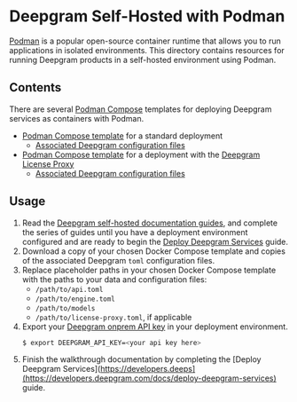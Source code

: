 # Deepgram Self-Hosted with Podman
[Podman](https://podman.io/) is a popular open-source container runtime that allows you to run applications in isolated environments. This directory contains resources for running Deepgram products in a self-hosted environment using Podman.

## Contents

There are several [Podman Compose](https://github.com/containers/podman-compose) templates for deploying Deepgram services as containers with Podman.

* [Podman Compose template](./podman-compose.standard.yml) for a standard deployment
    * [Associated Deepgram configuration files](../common/standard_deploy/)
* [Podman Compose template](./podman-compose.license-proxy.yml) for a deployment with the [Deepgram License Proxy](https://developers.deepgram.com/docs/license-proxy)
    * [Associated Deepgram configuration files](../common/license_proxy_deploy/)
## Usage
1. Read the [Deepgram self-hosted documentation guides](https://developers.deepgram.com/docs/on-prem-introduction), and complete the series of guides until you have a deployment environment configured and are ready to begin the [Deploy Deepgram Services](https://developers.deepgram.com/docs/deploy-deepgram-services) guide.
2. Download a copy of your chosen Docker Compose template and copies of the associated Deepgram `toml` configuration files. 
3. Replace placeholder paths in your chosen Docker Compose template with the paths to your data and configuration files:
    * `/path/to/api.toml`
    * `/path/to/engine.toml`
    * `/path/to/models`
    * `/path/to/license-proxy.toml`, if applicable
4. Export your [Deepgram onprem API key](https://developers.deepgram.com/docs/on-prem-self-service-tutorial#create-an-on-prem-api-key) in your deployment environment.
    ```bash
    $ export DEEPGRAM_API_KEY=<your api key here>
    ```
4. Finish the walkthrough documentation by completing the [Deploy Deepgram Services](https://developers.deeps](https://developers.deepgram.com/docs/deploy-deepgram-services) guide.
